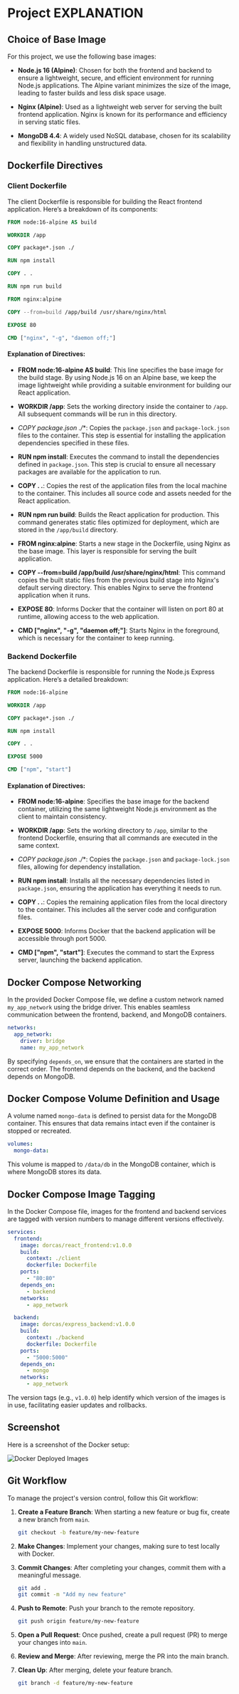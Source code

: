 
# Project EXPLANATION


## Choice of Base Image

For this project, we use the following base images:

- **Node.js 16 (Alpine)**: Chosen for both the frontend and backend to ensure a lightweight, secure, and efficient environment for running Node.js applications. The Alpine variant minimizes the size of the image, leading to faster builds and less disk space usage.

- **Nginx (Alpine)**: Used as a lightweight web server for serving the built frontend application. Nginx is known for its performance and efficiency in serving static files.

- **MongoDB 4.4**: A widely used NoSQL database, chosen for its scalability and flexibility in handling unstructured data.

## Dockerfile Directives

### Client Dockerfile

The client Dockerfile is responsible for building the React frontend application. Here’s a breakdown of its components:

```dockerfile
FROM node:16-alpine AS build

WORKDIR /app

COPY package*.json ./

RUN npm install

COPY . .

RUN npm run build

FROM nginx:alpine

COPY --from=build /app/build /usr/share/nginx/html

EXPOSE 80

CMD ["nginx", "-g", "daemon off;"]
```

#### Explanation of Directives:

- **FROM node:16-alpine AS build**: This line specifies the base image for the build stage. By using Node.js 16 on an Alpine base, we keep the image lightweight while providing a suitable environment for building our React application.

- **WORKDIR /app**: Sets the working directory inside the container to `/app`. All subsequent commands will be run in this directory.

- **COPY package*.json ./**: Copies the `package.json` and `package-lock.json` files to the container. This step is essential for installing the application dependencies specified in these files.

- **RUN npm install**: Executes the command to install the dependencies defined in `package.json`. This step is crucial to ensure all necessary packages are available for the application to run.

- **COPY . .**: Copies the rest of the application files from the local machine to the container. This includes all source code and assets needed for the React application.

- **RUN npm run build**: Builds the React application for production. This command generates static files optimized for deployment, which are stored in the `/app/build` directory.

- **FROM nginx:alpine**: Starts a new stage in the Dockerfile, using Nginx as the base image. This layer is responsible for serving the built application.

- **COPY --from=build /app/build /usr/share/nginx/html**: This command copies the built static files from the previous build stage into Nginx's default serving directory. This enables Nginx to serve the frontend application when it runs.

- **EXPOSE 80**: Informs Docker that the container will listen on port 80 at runtime, allowing access to the web application.

- **CMD ["nginx", "-g", "daemon off;"]**: Starts Nginx in the foreground, which is necessary for the container to keep running.

### Backend Dockerfile

The backend Dockerfile is responsible for running the Node.js Express application. Here’s a detailed breakdown:

```dockerfile
FROM node:16-alpine

WORKDIR /app

COPY package*.json ./

RUN npm install

COPY . .

EXPOSE 5000

CMD ["npm", "start"]
```

#### Explanation of Directives:

- **FROM node:16-alpine**: Specifies the base image for the backend container, utilizing the same lightweight Node.js environment as the client to maintain consistency.

- **WORKDIR /app**: Sets the working directory to `/app`, similar to the frontend Dockerfile, ensuring that all commands are executed in the same context.

- **COPY package*.json ./**: Copies the `package.json` and `package-lock.json` files, allowing for dependency installation.

- **RUN npm install**: Installs all the necessary dependencies listed in `package.json`, ensuring the application has everything it needs to run.

- **COPY . .**: Copies the remaining application files from the local directory to the container. This includes all the server code and configuration files.

- **EXPOSE 5000**: Informs Docker that the backend application will be accessible through port 5000.

- **CMD ["npm", "start"]**: Executes the command to start the Express server, launching the backend application.

## Docker Compose Networking

In the provided Docker Compose file, we define a custom network named `my_app_network` using the bridge driver. This enables seamless communication between the frontend, backend, and MongoDB containers.

```yaml
networks:
  app_network:
    driver: bridge
    name: my_app_network
```

By specifying `depends_on`, we ensure that the containers are started in the correct order. The frontend depends on the backend, and the backend depends on MongoDB.

## Docker Compose Volume Definition and Usage

A volume named `mongo-data` is defined to persist data for the MongoDB container. This ensures that data remains intact even if the container is stopped or recreated.

```yaml
volumes:
  mongo-data:
```

This volume is mapped to `/data/db` in the MongoDB container, which is where MongoDB stores its data.

## Docker Compose Image Tagging

In the Docker Compose file, images for the frontend and backend services are tagged with version numbers to manage different versions effectively.

```yaml
services:
  frontend:
    image: dorcas/react_frontend:v1.0.0
    build:
      context: ./client
      dockerfile: Dockerfile
    ports:
      - "80:80"
    depends_on:
      - backend
    networks:
      - app_network

  backend:
    image: dorcas/express_backend:v1.0.0
    build:
      context: ./backend
      dockerfile: Dockerfile
    ports:
      - "5000:5000"
    depends_on:
      - mongo
    networks:
      - app_network
```

The version tags (e.g., `v1.0.0`) help identify which version of the images is in use, facilitating easier updates and rollbacks.

## Screenshot

Here is a screenshot of the Docker setup:

![Docker Deployed Images](dockerImage.png)

## Git Workflow

To manage the project's version control, follow this Git workflow:

1. **Create a Feature Branch**: When starting a new feature or bug fix, create a new branch from `main`.
   ```bash
   git checkout -b feature/my-new-feature
   ```

2. **Make Changes**: Implement your changes, making sure to test locally with Docker.

3. **Commit Changes**: After completing your changes, commit them with a meaningful message.
   ```bash
   git add .
   git commit -m "Add my new feature"
   ```

4. **Push to Remote**: Push your branch to the remote repository.
   ```bash
   git push origin feature/my-new-feature
   ```

5. **Open a Pull Request**: Once pushed, create a pull request (PR) to merge your changes into `main`.

6. **Review and Merge**: After reviewing, merge the PR into the main branch.

7. **Clean Up**: After merging, delete your feature branch.
   ```bash
   git branch -d feature/my-new-feature
   ```

